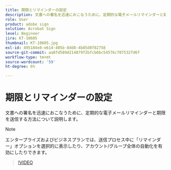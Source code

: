 ```yaml
---
title: 期限とリマインダーの設定
description: 文書への署名を迅速におこなうために、定期的な電子メールリマインダーと期限を送信する方法について説明します
role: User
product: adobe sign
solution: Acrobat Sign
level: Beginner
jira: KT-10605
thumbnail: KT-10605.jpg
exl-id: 495184e8-e614-405b-8dd8-4b85d8f82758
source-git-commit: aa8fd589d214879f2bfcb6bc54576c707532fd6f
workflow-type: tm+mt
source-wordcount: '59'
ht-degree: 6%

---
```


# 期限とリマインダーの設定

文書への署名を迅速におこなうために、定期的な電子メールリマインダーと期限を送信する方法について説明します。

>[!NOTE]
>
>エンタープライズおよびビジネスプランでは、送信プロセス中に「リマインダー」オプションを選択的に表示したり、アカウント/グループ全体の自動化を有効にしたりできます。

>[!VIDEO](https://video.tv.adobe.com/v/3411445?quality=12&learn=on&hidetitle=true)


